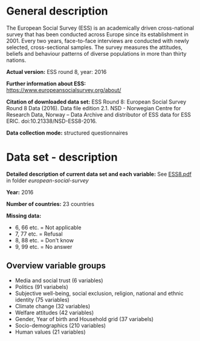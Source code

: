 # General description

The European Social Survey (ESS) is an academically driven cross-national survey that has been conducted across Europe since its establishment in 2001. Every two years, face-to-face interviews are conducted with newly selected, cross-sectional samples. The survey measures the attitudes, beliefs and behaviour patterns of diverse populations in more than thirty nations.

**Actual version:** 
ESS round 8, year: 2016

**Further information about ESS:** 
https://www.europeansocialsurvey.org/about/ 

**Citation of downloaded data set:** 
ESS Round 8: European Social Survey Round 8 Data (2016). Data file edition 2.1. NSD - Norwegian Centre for Research Data, Norway – Data Archive and distributor of ESS data for ESS ERIC. doi:10.21338/NSD-ESS8-2016.

**Data collection mode:**
structured questionnaires

# Data set - description

**Detailed description of current data set and each variable:**
See [ESS8.pdf](../ESS8.pdf) in folder *european-social-survey*

**Year:** 
2016

**Number of countries:** 
23 countries 

**Missing data:**

- 6, 66 etc. = Not applicable
- 7, 77 etc. = Refusal
- 8, 88 etc. = Don't know
- 9, 99 etc. = No answer

## Overview variable groups

 - Media and social trust (6 variables)
 - Politics (91 variabels)
 - Subjective well-being, social exclusion, religion, national and ethnic identity (75 variables)
 - Climate change (32 variables)
 - Welfare attitudes (42 variables)
 - Gender, Year of birth and Household grid (37 variabels)
 - Socio-demographics (210 variables)
 - Human values (21 variables)

